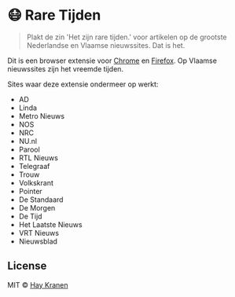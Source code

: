 # 😷 Rare Tijden
> Plakt de zin 'Het zijn rare tijden.' voor artikelen op de grootste Nederlandse en Vlaamse nieuwssites. Dat is het.

Dit is een browser extensie voor [Chrome](https://chrome.google.com/webstore/detail/rare-tijden/chpgbdgnkgjjelbjochnmpjaklbeljnd/related?hl=nl) en [Firefox](https://addons.mozilla.org/en-US/firefox/addon/rare-tijden/). Op Vlaamse nieuwssites zijn het vreemde tijden.

Sites waar deze extensie ondermeer op werkt:
* AD
* Linda
* Metro Nieuws
* NOS
* NRC
* NU.nl
* Parool
* RTL Nieuws
* Telegraaf
* Trouw
* Volkskrant
* Pointer
* De Standaard
* De Morgen
* De Tijd
* Het Laatste Nieuws
* VRT Nieuws
* Nieuwsblad

## License
MIT &copy; [Hay Kranen](http://www.haykranen.nl)